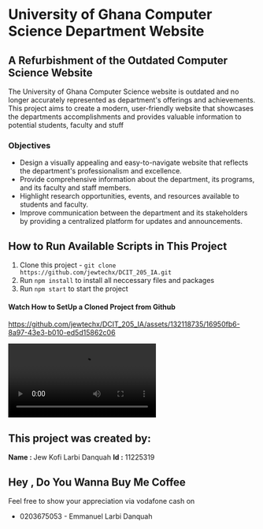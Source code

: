 
# University of Ghana Computer Science Department Website

## A Refurbishment of the Outdated Computer Science Website

The University of Ghana Computer Science website is outdated and no longer accurately represented as department's offerings and achievements.
This project aims to create a modern, user-friendly website  that showcases the departments accomplishments and provides valuable information to potential students,
faculty and stuff

### Objectives
* Design a visually appealing and easy-to-navigate website that reflects the department's professionalism and excellence.
* Provide comprehensive information about the department, its programs, and its faculty and staff members.
* Highlight research opportunities, events, and resources available to students and faculty.
* Improve communication between the department and its stakeholders by providing a centralized platform for updates and announcements.


## How to Run Available Scripts in This Project
1. Clone this project - `git clone https://github.com/jewtechx/DCIT_205_IA.git`
2. Run `npm install` to install all neccessary files and packages
3. Run `npm start` to start the project

#### Watch How to SetUp a Cloned Project from Github

https://github.com/jewtechx/DCIT_205_IA/assets/132118735/16950fb6-8a97-43e3-b010-ed5d15862c06


<video>
  <source src="https://youtu.be/7qHLRh17xrg"/>
</video>




## This project was created by:
<b> Name : </b>Jew Kofi Larbi Danquah
<b> Id :</b> 11225319




## Hey , Do You Wanna Buy Me Coffee
Feel free to show your appreciation via vodafone cash on 
* 0203675053 - Emmanuel Larbi Danquah
